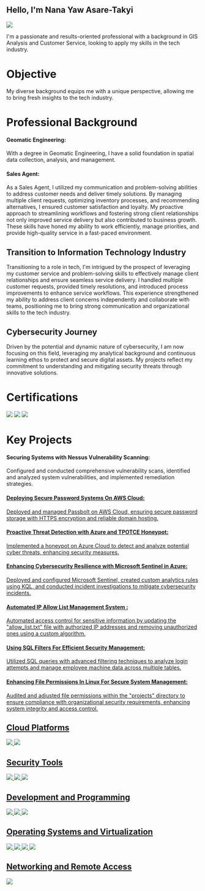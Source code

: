 ## Hello, I'm Nana Yaw Asare-Takyi
<a href="https://www.linkedin.com/in/nana-yaw-asare-takyi-920330184/"><img src="https://img.shields.io/badge/-LinkedIn-0072b1?&style=for-the-badge&logo=linkedin&logoColor=white" /></a>

I'm a passionate and results-oriented professional with a background in GIS Analysis and Customer Service, looking to apply my skills in the tech industry.

# Objective
My diverse background equips me with a unique perspective, allowing me to bring fresh insights to the tech industry. 

# Professional Background
#### Geomatic Engineering:                                                                                    
With a degree in Geomatic Engineering, I have a solid foundation in spatial data collection, analysis, and management.


#### Sales Agent:
As a Sales Agent, I utilized my communication and problem-solving abilities to address customer needs and deliver timely solutions. By managing multiple client requests, optimizing inventory processes, and recommending alternatives, I ensured customer satisfaction and loyalty. My proactive approach to streamlining workflows and fostering strong client relationships not only improved service delivery but also contributed to business growth. These skills have honed my ability to work efficiently, manage priorities, and provide high-quality service in a fast-paced environment.


## Transition to Information Technology Industry
Transitioning to a role in tech, I'm intrigued by the prospect of leveraging my customer service and problem-solving skills to effectively manage client relationships and ensure seamless service delivery. I handled multiple customer requests, provided timely resolutions, and introduced process improvements to enhance service workflows. This experience strengthened my ability to address client concerns independently and collaborate with teams, positioning me to bring strong communication and organizational skills to the tech industry.

## Cybersecurity Journey 
Driven by the potential and dynamic nature of cybersecurity, I am now focusing on this field, leveraging my analytical background and continuous learning ethos to protect and secure digital assets. My projects reflect my commitment to understanding and mitigating security threats through innovative solutions.

# Certifications
<img src="https://img.shields.io/badge/-CompTIA%20Security%2B-00ABE7?&style=for-the-badge&logo=CompTIA&logoColor=white" /> <img src="https://img.shields.io/badge/-AWS%20Certified%20Cloud%20Practitioner-F8991D?&style=for-the-badge&logo=Amazon%20AWS&logoColor=white" />
<img src="https://img.shields.io/badge/-Google%20Cybersecurity%20Professional-4285F4?&style=for-the-badge&logo=Google%20Cloud&logoColor=white" />


# Key Projects 
#### Securing Systems with Nessus Vulnerability Scanning: 
Configured and conducted comprehensive vulnerability scans, identified and analyzed system vulnerabilities, and implemented remediation strategies.

#### <a href="https://github.com/NanaYawAsareTakyi/Deploying-Secure-Password-Systems-on-AWS-Cloud"> Deploying Secure Password Systems On AWS Cloud: 
Deployed and managed Passbolt on AWS Cloud, ensuring secure password storage with HTTPS encryption and reliable domain hosting.

#### <a href="https://github.com/NanaYawAsareTakyi/Azure-Honeypot-Project-Using-TPOTCE-for-Cyber-Threat-Analysis/blob/main/README.md"> Proactive Threat Detection with Azure and TPOTCE Honeypot:
Implemented a honeypot on Azure Cloud to detect and analyze potential cyber threats, enhancing security measures.

#### <a href="https://github.com/NanaYawAsareTakyi/Enhancing-Cybersecurity-Resilience-with-Microsoft-Sentinel-in-Azure/edit/main/README.md"> Enhancing Cybersecurity Resilience with Microsoft Sentinel in Azure: 
Deployed and configured Microsoft Sentinel, created custom analytics rules using KQL, and conducted incident investigations to mitigate cybersecurity incidents.

#### <a href="https://github.com/NanaYawAsareTakyi/Automated-IP-Allow-List-Management-System/tree/main"> Automated IP Allow List Management System :
Automated access control for sensitive information by updating the "allow_list.txt" file with authorized IP addresses and removing unauthorized ones using a custom algorithm.

#### <a href="https://github.com/NanaYawAsareTakyi/Using-SQL-Filters-For-Efficient-Security-Management/blob/main/README.md"> Using SQL Filters For Efficient Security Management:
Utilized SQL queries with advanced filtering techniques to analyze login attempts and manage employee machine data across multiple tables.

#### <a href="https://github.com/NanaYawAsareTakyi/Enhancing-File-Permissions-in-Linux-for-Secure-System-Management/blob/main/README.md">Enhancing File Permissions In Linux For Secure System Management:
Audited and adjusted file permissions within the "projects" directory to ensure compliance with organizational security requirements, enhancing system integrity and access control.


## Cloud Platforms
<img src="https://img.shields.io/badge/-Microsoft%20Azure-0078D4?&style=for-the-badge&logo=Microsoft%20Azure&logoColor=white" />   <img src="https://img.shields.io/badge/-Amazon%20AWS-232F3E?&style=for-the-badge&logo=Amazon%20AWS&logoColor=white" />
 

## Security Tools
<img src="https://img.shields.io/badge/-Microsoft%20Sentinel-6264A7?&style=for-the-badge&logo=Microsoft%20Sentinel&logoColor=white" />  <img src="https://img.shields.io/badge/-Nessus-00A1E0?&style=for-the-badge&logo=Nessus&logoColor=white" />  <img src="https://img.shields.io/badge/-TPOTCE-333333?&style=for-the-badge" />



## Development and Programming
<img src="https://img.shields.io/badge/-Python-3776AB?&style=for-the-badge&logo=Python&logoColor=white" />  <img src="https://img.shields.io/badge/-SQL-4479A1?&style=for-the-badge&logo=SQL&logoColor=white" />  <img src="https://img.shields.io/badge/-KQL-623CE4?&style=for-the-badge&logo=Azure%20Data%20Explorer&logoColor=white" />


## Operating Systems and Virtualization
<img src="https://img.shields.io/badge/-VirtualBox-183A61?&style=for-the-badge&logo=VirtualBox&logoColor=white" />  <img src="https://img.shields.io/badge/-Ubuntu-E95420?&style=for-the-badge&logo=Ubuntu&logoColor=white" />  <img src="https://img.shields.io/badge/-Linux-FCC624?&style=for-the-badge&logo=Linux&logoColor=black" />  <img src="https://img.shields.io/badge/-Windows-0078D6?&style=for-the-badge&logo=Windows&logoColor=white" />


## Networking and Remote Access
<img src="https://img.shields.io/badge/-PuTTY-0277BD?&style=for-the-badge&logo=PuTTY&logoColor=white" />



